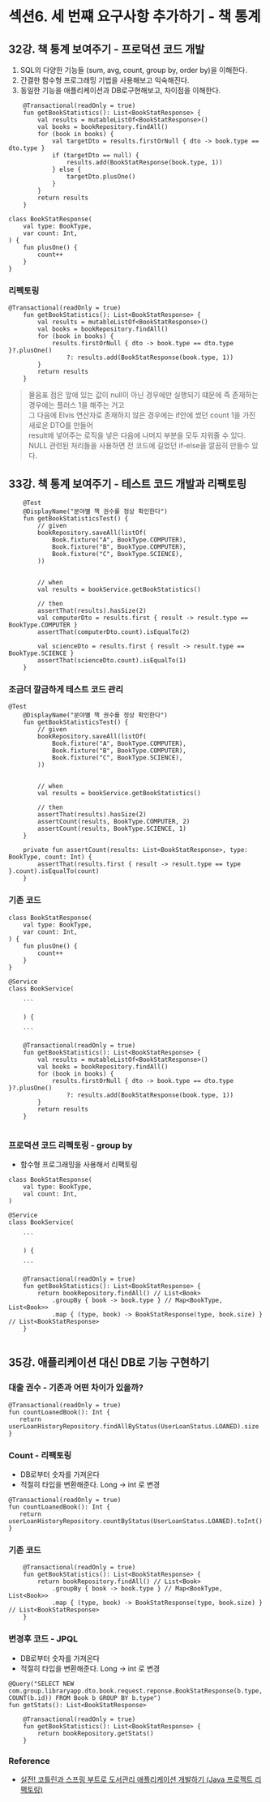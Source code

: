 # 섹션6. 세 번쨰 요구사항 추가하기 - 책 통계

## 32강. 책 통계 보여주기 - 프로덕션 코드 개발

1. SQL의 다양한 기능들 (sum, avg, count, group by, order by)을 이해한다.
2. 간결한 함수형 프로그래밍 기법을 사용해보고 익숙해진다.
3. 동일한 기능을 애플리케이션과 DB로구현해보고, 차이점을 이해한다.

```
    @Transactional(readOnly = true)
    fun getBookStatistics(): List<BookStatResponse> {
        val results = mutableListOf<BookStatResponse>()
        val books = bookRepository.findAll()
        for (book in books) {
            val targetDto = results.firstOrNull { dto -> book.type == dto.type }
            if (targetDto == null) {
                results.add(BookStatResponse(book.type, 1))
            } else {
                targetDto.plusOne()
            }
        }
        return results
    }
```

```
class BookStatResponse(
    val type: BookType,
    var count: Int,
) {
    fun plusOne() {
        count++
    }
}
```

### 리펙토링
```
@Transactional(readOnly = true)
    fun getBookStatistics(): List<BookStatResponse> {
        val results = mutableListOf<BookStatResponse>()
        val books = bookRepository.findAll()
        for (book in books) {
            results.firstOrNull { dto -> book.type == dto.type }?.plusOne()
                ?: results.add(BookStatResponse(book.type, 1))
        }
        return results
    }
```
> 물음표 점은 앞에 있는 값이 null이 아닌 경우에만 실행되기 떄문에 즉 존재하는 경우에는 플러스 1을 해주는 거고  
> 그 다음에 Elvis 연산자로 존재하지 않은 경우에는 if안에 썼던 count 1을 가진 새로운 DTO를 만들어  
> result에 넣어주는 로직을 넣은 다음에 나머지 부분을 모두 지워줄 수 있다.
> NULL 관련된 처리들을 사용하면 전 코드에 길었던 if-else을 깔끔히 만들수 있다.

## 33강. 책 통계 보여주기 - 테스트 코드 개발과 리팩토링

```
    @Test
    @DisplayName("분야별 책 권수를 정상 확인한다")
    fun getBookStatisticsTest() {
        // given
        bookRepository.saveAll(listOf(
            Book.fixture("A", BookType.COMPUTER),
            Book.fixture("B", BookType.COMPUTER),
            Book.fixture("C", BookType.SCIENCE),
        ))


        // when
        val results = bookService.getBookStatistics()

        // then
        assertThat(results).hasSize(2)
        val computerDto = results.first { result -> result.type == BookType.COMPUTER }
        assertThat(computerDto.count).isEqualTo(2)

        val scienceDto = results.first { result -> result.type == BookType.SCIENCE }
        assertThat(scienceDto.count).isEqualTo(1)
    }
```

### 조금더 깔금하게 테스트 코드 관리
```
@Test
    @DisplayName("분야별 책 권수를 정상 확인한다")
    fun getBookStatisticsTest() {
        // given
        bookRepository.saveAll(listOf(
            Book.fixture("A", BookType.COMPUTER),
            Book.fixture("B", BookType.COMPUTER),
            Book.fixture("C", BookType.SCIENCE),
        ))


        // when
        val results = bookService.getBookStatistics()

        // then
        assertThat(results).hasSize(2)
        assertCount(results, BookType.COMPUTER, 2)
        assertCount(results, BookType.SCIENCE, 1)
    }

    private fun assertCount(results: List<BookStatResponse>, type: BookType, count: Int) {
        assertThat(results.first { result -> result.type == type }.count).isEqualTo(count)
    }
```

### 기존 코드
```
class BookStatResponse(
    val type: BookType,
    var count: Int,
) {
    fun plusOne() {
        count++
    }
}

@Service
class BookService(
        
    ```
    
    ) {
     
    ```
    
    @Transactional(readOnly = true)
    fun getBookStatistics(): List<BookStatResponse> {
        val results = mutableListOf<BookStatResponse>()
        val books = bookRepository.findAll()
        for (book in books) {
            results.firstOrNull { dto -> book.type == dto.type }?.plusOne()
                ?: results.add(BookStatResponse(book.type, 1))
        }
        return results
    }
    
```

### 프로덕션 코드 리펙토링 - group by
- 함수형 프로그래밍을 사용해서 리팩토링
```
class BookStatResponse(
    val type: BookType,
    val count: Int,
) 

@Service
class BookService(
        
    ```
    
    ) {
     
    ```
    
    @Transactional(readOnly = true)
    fun getBookStatistics(): List<BookStatResponse> {
        return bookRepository.findAll() // List<Book>
            .groupBy { book -> book.type } // Map<BookType, List<Book>>
            .map { (type, book) -> BookStatResponse(type, book.size) } // List<BookStatResponse>
    }
    
```

## 35강. 애플리케이션 대신 DB로 기능 구현하기

### 대출 권수 - 기존과 어떤 차이가 있을까?
```
@Transactional(readOnly = true)
fun countLoanedBook(): Int {
   return userLoanHistoryRepository.findAllByStatus(UserLoanStatus.LOANED).size
}
```

### Count - 리팩토링
- DB로부터 숫자를 가져온다
- 적절히 타입을 변환해준다. Long -> int 로 변경
```
@Transactional(readOnly = true)
fun countLoanedBook(): Int {
   return userLoanHistoryRepository.countByStatus(UserLoanStatus.LOANED).toInt()
}
```

### 기존 코드
```
    @Transactional(readOnly = true)
    fun getBookStatistics(): List<BookStatResponse> {
        return bookRepository.findAll() // List<Book>
            .groupBy { book -> book.type } // Map<BookType, List<Book>>
            .map { (type, book) -> BookStatResponse(type, book.size) } // List<BookStatResponse>
    }
```

### 변경후 코드 - JPQL
- DB로부터 숫자를 가져온다
- 적절히 타입을 변환해준다. Long -> int 로 변경
```
@Query("SELECT NEW com.group.libraryapp.dto.book.request.reponse.BookStatResponse(b.type, COUNT(b.id)) FROM Book b GROUP BY b.type")
fun getStats(): List<BookStatResponse>
```

```
    @Transactional(readOnly = true)
    fun getBookStatistics(): List<BookStatResponse> {
        return bookRepository.getStats()
    }
```

### Reference
* [실전! 코틀린과 스프링 부트로 도서관리 애플리케이션 개발하기 (Java 프로젝트 리팩토링)](https://inf.run/5j8n)